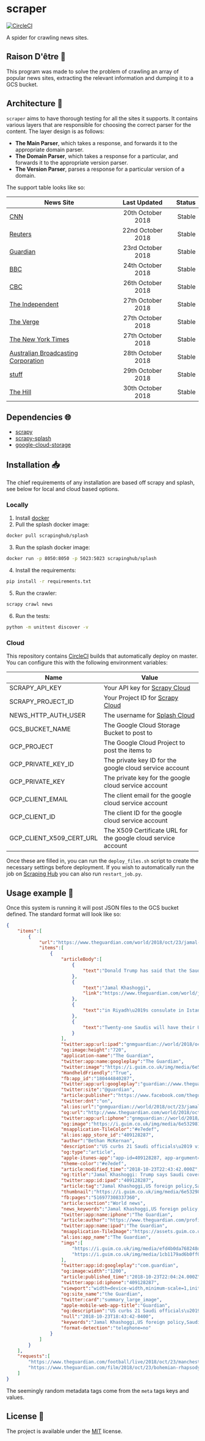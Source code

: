 # scraper

[![CircleCI](https://circleci.com/gh/dust10141/scraper/tree/master.svg?style=svg)](https://circleci.com/gh/dust10141/scraper/tree/master)

A spider for crawling news sites.

## Raison D'être :thought_balloon:
This program was made to solve the problem of crawling an array of popular news sites, extracting the relevant information and dumping it to a GCS bucket.

## Architecture :triangular_ruler:
`scraper` aims to have thorough testing for all the sites it supports. It contains various layers that are responsible for choosing the correct parser for the content.
The layer design is as follows:
- **The Main Parser**, which takes a response, and forwards it to the appropriate domain parser.
- **The Domain Parser**, which takes a response for a particular, and forwards it to the appropriate version parser.
- **The Version Parser**, parses a response for a particular version of a domain.

The support table looks like so:

| News Site                                                           | Last Updated      | Status |
| ------------------------------------------------------------------- |:-----------------:| ------:|
| [CNN](https://www.cnn.com/)                                         | 20th October 2018 | Stable |
| [Reuters](https://www.reuters.com/)                                 | 22nd October 2018 | Stable |
| [Guardian](https://www.theguardian.com/international?INTCMP=CE_INT) | 23rd October 2018 | Stable |
| [BBC](http://www.bbc.com)                                           | 24th October 2018 | Stable |
| [CBC](https://www.cbc.ca/)                                          | 26th October 2018 | Stable |
| [The Independent](https://www.independent.co.uk)                    | 27th October 2018 | Stable |
| [The Verge](https://www.theverge.com/)                              | 27th October 2018 | Stable |
| [The New York Times](https://www.nytimes.com/)                      | 27th October 2018 | Stable |
| [Australian Broadcasting Corporation](https://www.abc.net.au/news/) | 28th October 2018 | Stable |
| [stuff](https://www.stuff.co.nz/)                                   | 29th October 2018 | Stable |
| [The Hill](https://thehill.com)                                     | 30th October 2018 | Stable |

## Dependencies :globe_with_meridians:
* [scrapy](https://scrapy.org/)
* [scrapy-splash](https://github.com/scrapy-plugins/scrapy-splash)
* [google-cloud-storage](https://cloud.google.com/storage/docs/reference/libraries)

## Installation :inbox_tray:
The chief requirements of any installation are based off scrapy and splash, see below for local and cloud based options.

### Locally
1. Install [docker](https://www.docker.com/)
2. Pull the splash docker image:
```bash
docker pull scrapinghub/splash
```
3. Run the splash docker image:
```bash
docker run -p 8050:8050 -p 5023:5023 scrapinghub/splash
```
4. Install the requirements:
```bash
pip install -r requirements.txt
```
5. Run the crawler:
```bash
scrapy crawl news
```
6. Run the tests:
```bash
python -m unittest discover -v
```

### Cloud
This repository contains [CircleCI](https://circleci.com) builds that automatically deploy on master. You can configure this with the following environment variables:

| Name                     | Value                                                                                         |
| ------------------------ | --------------------------------------------------------------------------------------------- |
| SCRAPY_API_KEY           | Your API key for [Scrapy Cloud](https://scrapinghub.com/scrapy-cloud)                         |
| SCRAPY_PROJECT_ID        | Your Project ID for [Scrapy Cloud](https://scrapinghub.com/scrapy-cloud)                      |
| NEWS_HTTP_AUTH_USER      | The username for [Splash Cloud](https://scrapinghub.com/splash)                               |
| GCS_BUCKET_NAME          | The Google Cloud Storage Bucket to post to                                                    |
| GCP_PROJECT              | The Google Cloud Project to post the items to                                                 |
| GCP_PRIVATE_KEY_ID       | The private key ID for the google cloud service account                                       |
| GCP_PRIVATE_KEY          | The private key for the google cloud service account                                          |
| GCP_CLIENT_EMAIL         | The client email for the google cloud service account                                         |
| GCP_CLIENT_ID            | The client ID for the google cloud service account                                            |
| GCP_CLIENT_X509_CERT_URL | The X509 Certificate URL for the google cloud service account                                 |

Once these are filled in, you can run the `deploy_files.sh` script to create the necessary settings before deployment. If you wish to automatically run the job on [Scraping Hub](https://scrapinghub.com) you can also run `restart_job.py`.

## Usage example :eyes:
Once this system is running it will post JSON files to the GCS bucket defined. The standard format will look like so:
```json
{
    "items":[
        {
            "url":"https://www.theguardian.com/world/2018/oct/23/jamal-khashoggi-trump-cover-up-sanctions-visas",
            "items":[
                {
                    "articleBody":[
                        {
                            "text":"Donald Trump has said that the Saudi operation to kill"
                        },
                        {
                            "text":"Jamal Khashoggi",
                            "link":"https://www.theguardian.com/world/jamal-khashoggi"
                        },
                        {
                            "text":"in Riyadh\u2019s consulate in Istanbul led to \u201cone of the worst cover-ups\u201d in history, as the US said it would sanction officials who were implicated in the writer\u2019s death."
                        },
                        {
                            "text":"Twenty-one Saudis will have their US visas revoked or be made ineligible for US visas over the journalist\u2019s killing, a state department spokeswoman, Heather Nauert, said on Tuesday."
                        }
                    ],
                    "twitter:app:url:ipad":"gnmguardian://world/2018/oct/23/jamal-khashoggi-trump-cover-up-sanctions-visas?contenttype=Article&source=twitter",
                    "og:image:height":"720",
                    "application-name":"The Guardian",
                    "twitter:app:name:googleplay":"The Guardian",
                    "twitter:image":"https://i.guim.co.uk/img/media/6e532981cf34af9609e41032d5c5d9102c6ff0d6/0_233_3500_2101/master/3500.jpg?width=1200&height=630&quality=85&auto=format&fit=crop&overlay-align=bottom%2Cleft&overlay-width=100p&overlay-base64=L2ltZy9zdGF0aWMvb3ZlcmxheXMvdGctZGVmYXVsdC5wbmc&s=990d00212b56936bfe2a680740695c6e",
                    "HandheldFriendly":"True",
                    "fb:app_id":"180444840287",
                    "twitter:app:url:googleplay":"guardian://www.theguardian.com/world/2018/oct/23/jamal-khashoggi-trump-cover-up-sanctions-visas",
                    "twitter:site":"@guardian",
                    "article:publisher":"https://www.facebook.com/theguardian",
                    "twitter:dnt":"on",
                    "al:ios:url":"gnmguardian://world/2018/oct/23/jamal-khashoggi-trump-cover-up-sanctions-visas?contenttype=Article&source=applinks",
                    "og:url":"http://www.theguardian.com/world/2018/oct/23/jamal-khashoggi-trump-cover-up-sanctions-visas",
                    "twitter:app:url:iphone":"gnmguardian://world/2018/oct/23/jamal-khashoggi-trump-cover-up-sanctions-visas?contenttype=Article&source=twitter",
                    "og:image":"https://i.guim.co.uk/img/media/6e532981cf34af9609e41032d5c5d9102c6ff0d6/0_233_3500_2101/master/3500.jpg?width=1200&height=630&quality=85&auto=format&fit=crop&overlay-align=bottom%2Cleft&overlay-width=100p&overlay-base64=L2ltZy9zdGF0aWMvb3ZlcmxheXMvdGctZGVmYXVsdC5wbmc&s=990d00212b56936bfe2a680740695c6e",
                    "msapplication-TileColor":"#e7edef",
                    "al:ios:app_store_id":"409128287",
                    "author":"Bethan McKernan",
                    "description":"US curbs 21 Saudi officials\u2019 visas and mulls more sanctions, with Pompeo adding: \u2018These penalties will not be the last word\u2019",
                    "og:type":"article",
                    "apple-itunes-app":"app-id=409128287, app-argument=https://www.theguardian.com/world/2018/oct/23/jamal-khashoggi-trump-cover-up-sanctions-visas, affiliate-data=ct=newsmartappbanner&pt=304191",
                    "theme-color":"#e7edef",
                    "article:modified_time":"2018-10-23T22:43:42.000Z",
                    "og:title":"Jamal Khashoggi: Trump says Saudi cover-up was 'one of worst' in history",
                    "twitter:app:id:ipad":"409128287",
                    "article:tag":"Jamal Khashoggi,US foreign policy,Saudi Arabia,World news,US news,Middle East and North Africa,Mike Pompeo,Donald Trump,Turkey,Recep Tayyip Erdo\u011fan",
                    "thumbnail":"https://i.guim.co.uk/img/media/6e532981cf34af9609e41032d5c5d9102c6ff0d6/0_233_3500_2101/master/3500.jpg?width=620&quality=85&auto=format&fit=max&s=904b3aef5c9263fc950eb0ee29c7743f",
                    "fb:pages":"516977308337360",
                    "article:section":"World news",
                    "news_keywords":"Jamal Khashoggi,US foreign policy,Saudi Arabia,World news,US news,Middle East and North Africa,Mike Pompeo,Donald Trump,Turkey,Recep Tayyip Erdo\u011fan",
                    "twitter:app:name:iphone":"The Guardian",
                    "article:author":"https://www.theguardian.com/profile/bethan-mckernan",
                    "twitter:app:name:ipad":"The Guardian",
                    "msapplication-TileImage":"https://assets.guim.co.uk/images/favicons/77beb32f01ee0157ec193e09e4e18c4e/windows_tile_144_b.png",
                    "al:ios:app_name":"The Guardian",
                    "imgs":[
                        "https://i.guim.co.uk/img/media/efd4b0da768248d47fc1c3da23dfc922bc61db26/100_66_1135_681/master/1135.png?width=300&quality=85&auto=format&fit=max&s=d6dc6e97579cb5e178c28c02012a9c31",
                        "https://i.guim.co.uk/img/media/1cb1179ad6b0ff0d187a4c94e7f7484a91b81839/22_176_4072_2443/master/4072.jpg?width=300&quality=85&auto=format&fit=max&s=53cb811e25f6635912958aeec4923f58"
                    ],
                    "twitter:app:id:googleplay":"com.guardian",
                    "og:image:width":"1200",
                    "article:published_time":"2018-10-23T22:04:24.000Z",
                    "twitter:app:id:iphone":"409128287",
                    "viewport":"width=device-width,minimum-scale=1,initial-scale=1",
                    "og:site_name":"the Guardian",
                    "twitter:card":"summary_large_image",
                    "apple-mobile-web-app-title":"Guardian",
                    "og:description":"US curbs 21 Saudi officials\u2019 visas and mulls more sanctions, with Pompeo adding: \u2018These penalties will not be the last word\u2019",
                    "null":"2018-10-23T18:43:42-0400",
                    "keywords":"Jamal Khashoggi,US foreign policy,Saudi Arabia,World news,US news,Middle East and North Africa,Mike Pompeo,Donald Trump,Turkey,Recep Tayyip Erdo\u011fan",
                    "format-detection":"telephone=no"
                }
            ]
        }
    ],
    "requests":[
        "https://www.theguardian.com/football/live/2018/oct/23/manchester-united-v-juventus-champions-league-live",
        "https://www.theguardian.com/film/2018/oct/23/bohemian-rhapsody-review-freddie-mercury-biopic-bites-the-dust"
    ]
}
```
The seemingly random metadata tags come from the `meta` tags keys and values.

## License :memo:
The project is available under the [MIT](https://opensource.org/licenses/MIT) license.
